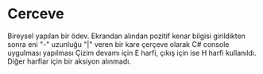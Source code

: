 # Cerceve
Bireysel yapılan bir ödev.
Ekrandan alından pozitif kenar bilgisi girildikten sonra eni "-" uzunluğu "|"  veren bir kare çerçeve olarak C# console uygulması yapılması
Çizim devamı için E harfi, çıkış için ise H harfi kullanıldı. Diğer harflar için bir aksiyon alınmadı.
